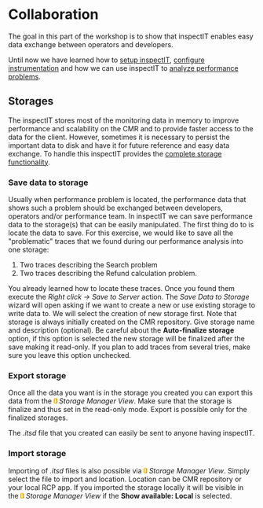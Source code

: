 # Collaboration
The goal in this part of the workshop is to show that inspectIT enables easy data exchange between operators and developers.

Until now we have learned how to [setup inspectIT](SETUP.md), [configure instrumentation](INSTRUMENTATION.md) and how we can use inspectIT to [analyze performance problems](ANAYSIS.md).

## Storages
The inspectIT stores most of the monitoring data in memory to improve performance and scalability on the CMR and to provide faster access to the data for the client. However, sometimes it is necessary to persist the important data to disk and have it for future reference and easy data exchange. To handle this inspectIT provides the [complete storage functionality](https://inspectit-performance.atlassian.net/wiki/display/DOC16/Working+with+disk+storage). 

### Save data to storage
Usually when performance problem is located, the performance data that shows such a problem should be exchanged between developers, operators and/or performance team. In inspectIT we can save performance data to the storage(s) that can be easily manipulated. The first thing do to is locate the data to save. For this exercise, we would like to save all the "problematic" traces that we found during our performance analysis into one storage:

1. Two traces describing the Search problem
2. Two traces describing the Refund calculation problem.

You already learned how to locate these traces. Once you found them execute the *Right click -> Save to Server* action. The *Save Data to Storage* wizard will open asking if we want to create a new or use existing storage to write data to. We will select the creation of new storage first. Note that storage is always initially created on the CMR repository. Give storage name and description (optional). Be careful about the **Auto-finalize storage** option, if this option is selected the new storage will be finalized after the save making it read-only. If you plan to add traces from several tries, make sure you leave this option unchecked.

### Export storage
Once all the data you want is in the storage you created you can export this data from the ![Storage Manager View](images/storage_overlay.gif?raw=true) *Storage Manager View*. Make sure that the storage is finalize and thus set in the read-only mode. Export is possible only for the finalized storages.

The *.itsd* file that you created can easily be sent to anyone having inspectIT.

### Import storage
Importing of *.itsd* files is also possible via ![Storage Manager View](images/storage_overlay.gif?raw=true) *Storage Manager View*. Simply select the file to import and location. Location can be CMR repository or your local RCP app. If you imported the storage locally it will be visible in the ![Storage Manager View](images/storage_overlay.gif?raw=true) *Storage Manager View* if the **Show available: Local** is selected.
